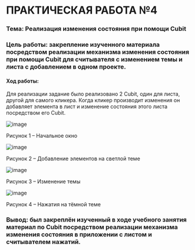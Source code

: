 # ПРАКТИЧЕСКАЯ РАБОТА №4
### Тема: Реализация изменения состояния при помощи Cubit


### Цель работы: закрепление изученного материала посредством реализации механизма изменения состояния при помощи Cubit для считывателя с изменением темы и листа с добавлением в одном проекте.


#### Ход работы:


Для реализации задание было реализовано 2 Cubit, один для листа, другой для самого кликера. Когда кликер производит изменения он добавляет элемента в лист и изменение состояния этого листа посредством его Cubit.

![image](https://user-images.githubusercontent.com/92712495/204508951-dc537426-02fe-47d3-941c-db5b490b29d5.png)

 
Рисунок 1 – Начальное окно

![image](https://user-images.githubusercontent.com/92712495/204508988-f06e18b2-a610-4656-a5ee-bf0d7e06cccf.png)

 
Рисунок 2 – Добавление элементов на светлой теме

![image](https://user-images.githubusercontent.com/92712495/204509011-5173f77d-6c0c-4f24-93f3-42c157c8030b.png)

 
Рисунок 3 – Изменение темы

![image](https://user-images.githubusercontent.com/92712495/204509032-7fea6c30-36b0-4455-85dd-376674863756.png)

 
Рисунок 4 – Нажатия на тёмной теме


### Вывод: был закреплён изученный в ходе учебного занятия материал по Cubit посредством реализации механизма изменения состояния в приложении с листом и считывателем нажатий.

